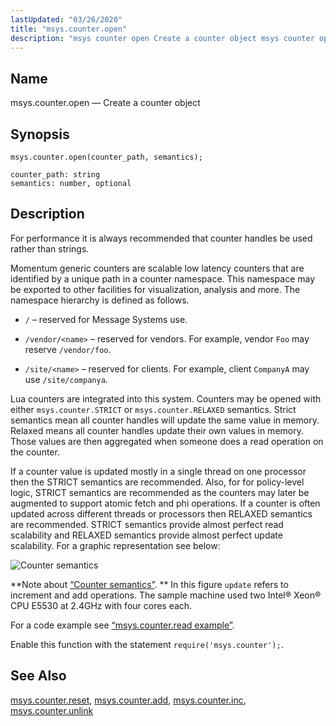 ```yaml
---
lastUpdated: "03/26/2020"
title: "msys.counter.open"
description: "msys counter open Create a counter object msys counter open counter path semantics For performance it is always recommended that counter handles be used rather than strings Momentum generic counters are scalable low latency counters that are identified by a unique path in a counter namespace This namespace may be..."
---
```


<a name="lua.ref.msys.counter.open"></a> 
## Name

msys.counter.open — Create a counter object

<a name="idp17779808"></a> 
## Synopsis

`msys.counter.open(counter_path, semantics);`

```
counter_path: string
semantics: number, optional
```
<a name="idp17782800"></a> 
## Description

For performance it is always recommended that counter handles be used rather than strings.

Momentum generic counters are scalable low latency counters that are identified by a unique path in a counter namespace. This namespace may be exported to other facilities for visualization, analysis and more. The namespace hierarchy is defined as follows.

*   `/` – reserved for Message Systems use.

*   `/vendor/<name>` – reserved for vendors. For example, vendor `Foo` may reserve `/vendor/foo`.

*   `/site/<name>` – reserved for clients. For example, client `CompanyA` may use `/site/companya`.

Lua counters are integrated into this system. Counters may be opened with either `msys.counter.STRICT` or `msys.counter.RELAXED` semantics. Strict semantics mean all counter handles will update the same value in memory. Relaxed means all counter handles update their own values in memory. Those values are then aggregated when someone does a read operation on the counter.

If a counter value is updated mostly in a single thread on one processor then the STRICT semantics are recommended. Also, for for policy-level logic, STRICT semantics are recommended as the counters may later be augmented to support atomic fetch and phi operations. If a counter is often updated across different threads or processors then RELAXED semantics are recommended. STRICT semantics provide almost perfect read scalability and RELAXED semantics provide almost perfect update scalability. For a graphic representation see below:

<a name="fig.console_command.counter"></a> 


![Counter semantics](../images/counter.png)

**Note about [“Counter semantics”](/momentum/4/lua/ref-msys-counter-open#fig.console_command.counter). ** In this figure `update` refers to increment and add operations. The sample machine used two Intel® Xeon® CPU E5530 at 2.4GHz with four cores each.

For a code example see [“msys.counter.read example”](/momentum/4/lua/ref-msys-counter-read#lua.ref.msys.counter.read.example).

Enable this function with the statement `require('msys.counter');`.

<a name="idp17804336"></a> 
## See Also

[msys.counter.reset](/momentum/4/lua/ref-msys-counter-reset), [msys.counter.add](/momentum/4/lua/ref-msys-counter-add), [msys.counter.inc](/momentum/4/lua/ref-msys-counter-inc), [msys.counter.unlink](/momentum/4/lua/ref-msys-counter-unlink)